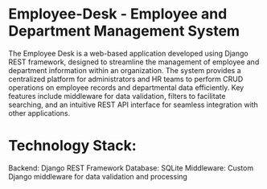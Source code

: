 # Employee-Desk - Employee and Department Management System
The Employee Desk is a web-based application developed using Django REST framework, designed to streamline the management of employee and department information within an organization. The system provides a centralized platform for administrators and HR teams to perform CRUD operations on employee records and departmental data efficiently. Key features include middleware for data validation, filters to facilitate searching, and an intuitive REST API interface for seamless integration with other applications.

# Technology Stack:
Backend: Django REST Framework
Database: SQLite
Middleware: Custom Django middleware for data validation and processing
